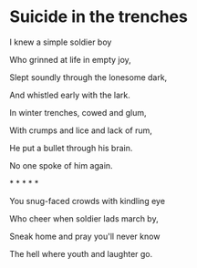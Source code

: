# Suicide in the trenches

I knew a simple soldier boy

Who grinned at life in empty joy,

Slept soundly through the lonesome dark,

And whistled early with the lark.



In winter trenches, cowed and glum,

With crumps and lice and lack of rum,

He put a bullet through his brain.

No one spoke of him again.

 \* \* \* \* \*

You snug-faced crowds with kindling eye

Who cheer when soldier lads march by,

Sneak home and pray you'll never know

The hell where youth and laughter go.

